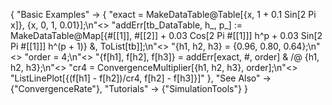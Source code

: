 {
  "Basic Examples" -> 
   {
    "exact = MakeDataTable@Table[{x, 1 + 0.1 Sin[2 Pi x]}, {x, 0, 1, 0.01}];\n"<>
    "addErr[tb_DataTable, h_, p_] := MakeDataTable@Map[{#[[1]], #[[2]] + 0.03 Cos[2 Pi #[[1]]] h^p + 0.03 Sin[2 Pi #[[1]]] h^(p + 1)} &, ToList[tb]];\n"<>
    "{h1, h2, h3} = {0.96, 0.80, 0.64};\n"<>
    "order = 4;\n"<>
    "{f[h1], f[h2], f[h3]} = addErr[exact, #, order] & /@ {h1, h2, h3};\n"<>
    "cr4 = ConvergenceMultiplier[{h1, h2, h3}, order];\n"<>
    "ListLinePlot[{(f[h1] - f[h2])/cr4, f[h2] - f[h3]}]"
   },
  "See Also" -> {"ConvergenceRate"},
  "Tutorials" -> {"SimulationTools"}
}
